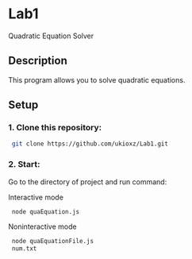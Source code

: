 # Lab1
Quadratic Equation Solver

## Description
This program allows you to solve quadratic equations.

## Setup

### 1. Clone this repository:
```bash
 git clone https://github.com/ukioxz/Lab1.git
```

### 2. Start:
Go to the directory of project and run command:

Interactive mode
```bash
 node quaEquation.js
```
Noninteractive mode
```bash
 node quaEquationFile.js
 num.txt
```
